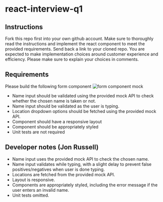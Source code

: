 # react-interview-q1

## Instructions

Fork this repo first into your own github account. Make sure to thoroughly read the instructions and implement the react component to meet the provided requirements. Send back a link to your cloned repo. You are expected to make implementation choices around customer experience and efficiency. Please make sure to explain your choices in comments.

## Requirements

Please build the following form component
![form component mock](./mock.png)

* Name input should be validated using the provided mock API to check whether the chosen name is taken or not.
* Name input should be validated as the user is typing.
* Location dropdown options should be fetched using the provided mock API.
* Component should have a responsive layout
* Component should be appropriately styled
* Unit tests are not required

## Developer notes (Jon Russell)

* Name input uses the provided mock API to check the chosen name.
* Name input validates while typing, with a slight delay to prevent false positives/negatives when user is done typing.
* Locations are fetched from the provided mock API.
* Layout is responsive.
* Components are appropriately styled, including the error message if the user enters an invalid name.
* Unit tests omitted.